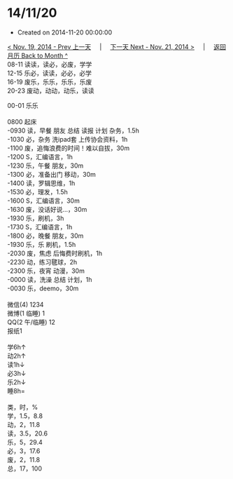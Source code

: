 # 14/11/20

- Created on 2014-11-20 00:00:00

[< Nov. 19, 2014 - Prev 上一天](/_archived/lifelogs/2014/11/d19.md) &nbsp; &nbsp; | &nbsp; &nbsp; [下一天 Next - Nov. 21, 2014 >](/_archived/lifelogs/2014/11/d21.md) &nbsp; &nbsp; |  &nbsp; &nbsp; [返回月历 Back to Month ^](/_archived/lifelogs/2014/11/index.md)
<br/>08-11 读读，读必，必废，学学<br/>12-15 乐必，读读，必必，必学<br/>16-19 废乐，乐乐，乐乐，乐废<br/>20-23 废动，动动，动乐，读读</div><div>00-01 乐乐<br/><div><br/></div>0800 起床<br/>-0930 读，早餐 朋友 总结 读报 计划 杂务，1.5h<br/>-1030 必，杂务 洗ipad套 上传协会资料，1h<br/>-1100 废，追悔浪费的时间！难以自拔，30m<br/>-1200 S，汇编语言，1h<br/>-1230 乐，午餐 朋友，30m<br/>-1300 必，准备出门 移动，30m<br/>-1400 读，罗辑思维，1h<br/>-1530 必，理发，1.5h<br/>-1600 S，汇编语言，30m<br/>-1630 废，没话好说…，30m<br/>-1930 乐，刷机，3h<br/>-1730 S，汇编语言，1h<br/>-1800 必，晚餐 朋友，30m<br/>-1930 乐，乐 刷机，1.5h<br/>-2030 废，焦虑 后悔费时刷机，1h<br/>-2230 动，练习毽球，2h<br/>-2300 乐，夜宵 动漫，30m<br/>-0000 读，洗澡 总结 计划，1h<br/>-0030 乐，deemo，30m<div><br/></div>微信(4) 1234<br/>微博(1 临睡) 1<br/>QQ(2 午/临睡) 12<br/>报纸1<br/><div><br/></div>学6h↑<br/>动2h↑<br/>读1h↓<br/>必3h↓<br/>乐2h↓<br/>睡8h=<div><br/></div>类，时，%<br/>学，1.5，8.8<br/>动，2，11.8<br/>读，3.5，20.6<br/>乐，5，29.4<br/>必，3，17.6<br/>废，2，11.8<br/>总，17，100</div>
